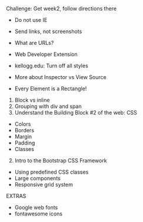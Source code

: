 Challenge: Get week2, follow directions there

* Do not use IE
* Send links, not screenshots
* What are URLs?

* Web Developer Extension
* kellogg.edu: Turn off all styles
* More about Inspector vs View Source
* Every Element is a Rectangle!

1. Block vs inline
2. Grouping with div and span
1. Understand the Building Block #2 of the web: CSS
  * Colors
  * Borders
  * Margin
  * Padding
  * Classes
2. Intro to the Bootstrap CSS Framework
  * Using predefined CSS classes
  * Large components
  * Responsive grid system

EXTRAS

* Google web fonts
* fontawesome icons



